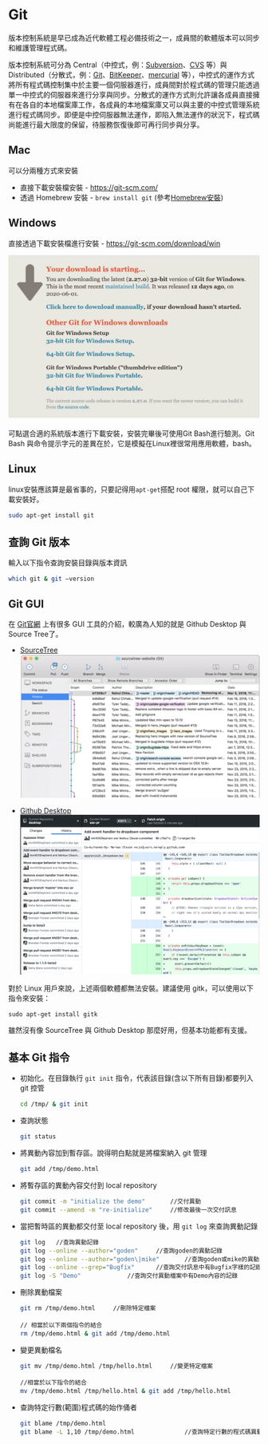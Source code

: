 # Git

版本控制系統是早已成為近代軟體工程必備技術之一，成員間的軟體版本可以同步和維護管理程式碼。

版本控制系統可分為 Central（中控式，例：[Subversion](https://zh.wikipedia.org/wiki/Subversion)、[CVS](https://zh.wikipedia.org/wiki/協作版本系統) 等）與 Distributed（分散式，例：[Git](https://git-scm.com/)、[BitKeeper](https://blog.techbridge.cc/2018/01/17/learning-programming-and-coding-with-python-git-and-github-tutorial/BitKeeper)、[mercurial](https://zh.wikipedia.org/zh-tw/Mercurial) 等），中控式的運作方式將所有程式碼控制集中於主要一個伺服器進行，成員間對於程式碼的管理只能透過單一中控式的伺服器來進行分享與同步。分散式的運作方式則允許讓各成員直接擁有在各自的本地檔案庫工作，各成員的本地檔案庫又可以與主要的中控式管理系統進行程式碼同步。即便是中控伺服器無法運作，即陷入無法運作的狀況下，程式碼尚能進行最大限度的保留，待服務恢復後即可再行同步與分享。

## Mac

可以分兩種方式來安裝

- 直接下載安裝檔安裝 - https://git-scm.com/
- 透過 Homebrew 安裝 - `brew install git` (參考[Homebrew安裝](../Homebrew/README.md))

## Windows

直接透過下載安裝檔進行安裝 - https://git-scm.com/download/win

![image-20200614125611523](../captures/image-20200614125611523.png)

可點選合適的系統版本進行下載安裝，安裝完畢後可使用Git Bash進行驗測。Git Bash 與命令提示字元的差異在於，它是模擬在Linux裡很常用應用軟體，bash。

## Linux

linux安裝應該算是最省事的，只要記得用`apt-get`搭配 root 權限，就可以自己下載安裝好。

```bash
sudo apt-get install git
```

## 查詢 Git 版本

輸入以下指令查詢安裝目錄與版本資訊

```bash
which git & git —version
```

## Git GUI

在 [Git官網](https://git-scm.com/downloads/guis) 上有很多 GUI 工具的介紹，較廣為人知的就是 Github Desktop 與 Source Tree了。

- [SourceTree](https://www.sourcetreeapp.com/)
  ![image-20200614131822725](../captures/image-20200614131822725.png)

- [Github Desktop](https://desktop.github.com/)
  ![image-20200614132031437](../captures/image-20200614132031437.png)

對於 Linux 用戶來說，上述兩個軟體都無法安裝。建議使用 gitk，可以使用以下指令來安裝：

```
sudo apt-get install gitk
```

雖然沒有像 SourceTree 與 Github Desktop 那麼好用，但基本功能都有支援。

## 基本 Git 指令

- 初始化。在目錄執行 `git init` 指令，代表該目錄(含以下所有目錄)都要列入 git 控管

  ```bash
  cd /tmp/ & git init
  ```

- 查詢狀態

  ```bash
  git status
  ```

- 將異動內容加到暫存區。說得明白點就是將檔案納入 git 管理

  ```bash
  git add /tmp/demo.html
  ```

- 將暫存區的異動內容交付到 local repository

  ```bash
  git commit -m "initialize the demo"		//交付異動
  git commit --amend -m "re-initialize"		//修改最後一次交付訊息
  ```

- 當把暫時區的異動都交付至 local repository 後，用 `git log` 來查詢異動記錄

  ```bash
  git log 	//查詢異動記錄
  git log --online --author="goden"		//查詢goden的異動記錄
  git log --online --author="goden\|mike"		//查詢goden或mike的異動記錄
  git log --online --grep="Bugfix"		//查詢交付訊息中有Bugfix字樣的記錄
  git log -S "Demo"				//查詢交付異動檔案中有Demo內容的記錄
  ```

- 刪除異動檔案

  ```bash
  git rm /tmp/demo.html		//刪除特定檔案
  
  // 相當於以下兩個指令的結合
  rm /tmp/demo.html & git add /tmp/demo.html
  ```

- 變更異動檔名

  ```bash
  git mv /tmp/demo.html	/tmp/hello.html		//變更特定檔案
  
  //相當於以下指令的結合
  mv /tmp/demo.html /tmp/hello.html & git add /tmp/hello.html
  ```

- 查詢特定行數(範圍)程式碼的始作俑者

  ```bash
  git blame /tmp/demo.html
  git blame -L 1,10 /tmp/demo.html				//查詢特定行數的程式碼異動記錄
  ```